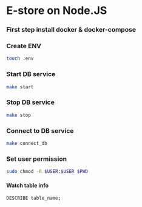 # E-store on Node.JS

### First step install docker & docker-compose

### Create ENV
```bash
touch .env
```

### Start DB service 
```bash
make start
```

### Stop DB service 
```bash
make stop
```

### Connect to DB service 
```bash
make connect_db
```

### Set user permission
```bash
sudo chmod -R $USER:$USER $PWD
```

#### Watch table info
```bash
DESCRIBE table_name;
```